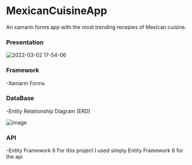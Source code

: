# MexicanCuisineApp
An xamarin forms app with the most trending recepies of Mexican cuisine.
### Presentation
![2022-03-02 17-54-06](https://user-images.githubusercontent.com/54940494/156451632-fd5adde9-35d7-4fe9-9ac8-af343f2b0db6.gif)

### Framework
 -Xamarin Forms

### DataBase
 -Entity Relationship Diagram (ERD)
 
  ![image](https://user-images.githubusercontent.com/54940494/156450365-4a9118ea-0782-4243-889f-7e263b747e9a.png)

### API
  -Entity Framework 6
  For this project I used simply Entity Framework 6 for the api


